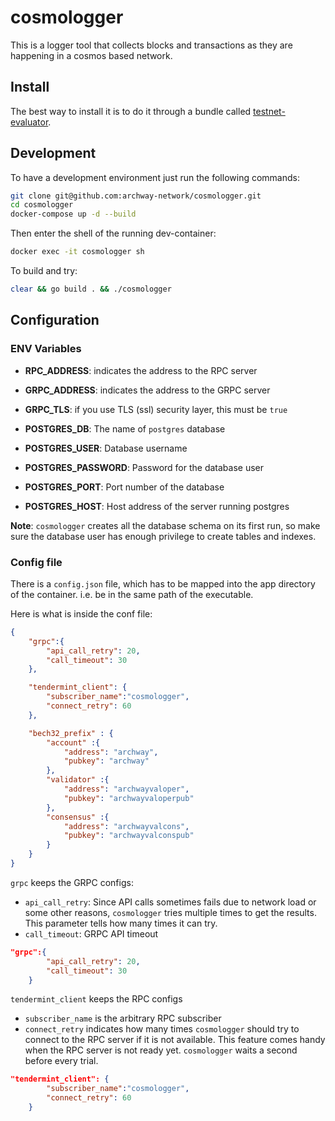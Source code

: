 # cosmologger
This is a logger tool that collects blocks and transactions as they are happening in a cosmos based network.

## Install
The best way to install it is to do it through a bundle called [testnet-evaluator](https://github.com/archway-network/testnet-evaluator/). 

## Development

To have a development environment just run the following commands:
```bash
git clone git@github.com:archway-network/cosmologger.git
cd cosmologger
docker-compose up -d --build
```

Then enter the shell of the running dev-container:

```bash
docker exec -it cosmologger sh
```

To build and try:

```bash
clear && go build . && ./cosmologger
```


## Configuration

### ENV Variables

* **RPC_ADDRESS**: indicates the address to the RPC server
* **GRPC_ADDRESS**: indicates the address to the GRPC server
* **GRPC_TLS**: if you use TLS (ssl) security layer, this must be `true`

* **POSTGRES_DB**: The name of `postgres` database
* **POSTGRES_USER**: Database username
* **POSTGRES_PASSWORD**: Password for the database user
* **POSTGRES_PORT**: Port number of the database
* **POSTGRES_HOST**: Host address of the server running postgres

**Note**: `cosmologger` creates all the database schema on its first run, so make sure the database user has enough privilege to create tables and indexes.


### Config file
There is a `config.json` file, which has to be mapped into the app directory of the container. i.e. be in the same path of the executable.

Here is what is inside the conf file:

```json
{
    "grpc":{
        "api_call_retry": 20,
        "call_timeout": 30
    },

    "tendermint_client": {
        "subscriber_name":"cosmologger",
        "connect_retry": 60
    },

    "bech32_prefix" : {
        "account" :{
            "address": "archway",
            "pubkey": "archway"
        },
        "validator" :{
            "address": "archwayvaloper",
            "pubkey": "archwayvaloperpub"
        },
        "consensus" :{
            "address": "archwayvalcons",
            "pubkey": "archwayvalconspub"
        }
    }
}
```

`grpc` keeps the GRPC configs:

* `api_call_retry`: Since API calls sometimes fails due to network load or some other reasons, `cosmologger` tries multiple times to get the results. This parameter tells how many times it can try.
* `call_timeout`: GRPC API timeout

```json
"grpc":{
        "api_call_retry": 20,
        "call_timeout": 30
    }
```

`tendermint_client` keeps the RPC configs

* `subscriber_name` is the arbitrary RPC subscriber
* `connect_retry` indicates how many times `cosmologger` should try to connect to the RPC server if it is not available. This feature comes handy when the RPC server is not ready yet. `cosmologger` waits a second before every trial.

```json
"tendermint_client": {
        "subscriber_name":"cosmologger",
        "connect_retry": 60
    }
```